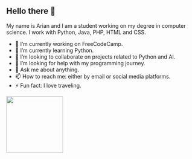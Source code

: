 ## Hello there 👋

My name is Arian and I am a student working on my degree in computer science. I work with Python, Java, PHP, HTML and CSS. 

- 🔭 I’m currently working on FreeCodeCamp.
- 🌱 I’m currently learning Python.
- 👯 I’m looking to collaborate on projects related to Python and AI.
- 🤔 I’m looking for help with my programming journey.
- 💬 Ask me about anything.
- 📫 How to reach me: either by email or social media platforms.
- ⚡ Fun fact: I love traveling.
<a href="https://github.com/ariandk/convoychat">
  <img height=150 align="center" src="https://github-readme-stats.vercel.app/api/top-langs?username=ariandk&layout=compact&langs_count=8&card_width=320&theme=transparent" />
</a>

<!--
https://github.com/anuraghazra/github-readme-stats?tab=readme-ov-file#usage
**ArianDK/ArianDK** is a ✨ _special_ ✨ repository because its `README.md` (this file) appears on your GitHub profile.
